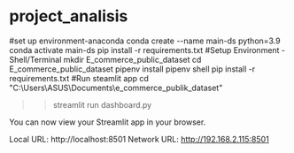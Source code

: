 # project_analisis
#set up environment-anaconda
conda create --name main-ds python=3.9
conda activate main-ds
pip install -r requirements.txt
#Setup Environment - Shell/Terminal
mkdir E_commerce_public_dataset
cd E_commerce_public_dataset
pipenv install
pipenv shell
pip install -r requirements.txt
#Run steamlit app
cd "C:\Users\ASUS\Documents\e_commerce_publik_dataset"
>> streamlit run dashboard.py

  You can now view your Streamlit app in your browser.

  Local URL: http://localhost:8501
  Network URL: http://192.168.2.115:8501



